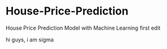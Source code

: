 # House-Price-Prediction
House Price Prediction Model with Machine Learning
first edit

hi guys, i am sigma
